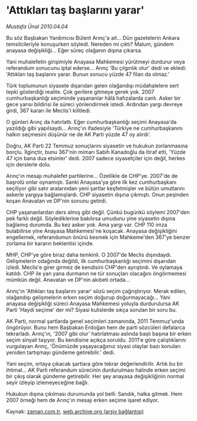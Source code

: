 # 'Attıkları taş başlarını yarar'

*Mustafa Ünal 2010.04.04*

<tr><td class="metin" colspan="2" style="padding-top: 20px; padding-left: 5px; ">Bu söz Başbakan Yardımcısı Bülent Arınç'a ait... Dün gazetelerin Ankara temsilcileriyle konuşurken söyledi. Nereden mi çıktı? Malum, gündem anayasa değişikliği... Eğer süreç olağanın dışına çıkarsa.</td></tr><tr><td class="metin" colspan="2" style="padding-top: 20px; padding-left: 5px; "><p>Yani muhalefetin girişimiyle Anayasa Mahkemesi yürütmeyi durdurur veya referandum sonucunu iptal ederse... Arınç 'Bu çılgınlık olur' dedi ve ekledi: 'Attıkları taş başlarını yarar. Bunun sonucu yüzde 47 filan da olmaz.'
<p>Türk toplumunun siyasete dışarıdan gelen olağandışı müdahalelere sert tepki gösterdiği realite. Çok gerilere gitmeye gerek yok. 2007 cumhurbaşkanlığı seçiminde yaşananlar hâlâ hafızalarda canlı. Asker bir gece yarısı bildirisi ile süreci yönlendirmek istedi. Ardından yargı devreye girdi, 367 kararı ile Meclis'i kilitledi.
<p>O günleri Arınç da hatırlattı. Eğer cumhurbaşkanlığı seçimi Anayasa'da yazıldığı gibi yapılsaydı... Arınç'ın ifadesiyle 'Türkiye ne cumhurbaşkanını halkın seçmesini düşünür ne de AK Parti yüzde 47 oy alırdı'.
<p>Doğru, AK Parti 22 Temmuz sonuçlarını siyasetin ve hukukun zorlanmasına borçlu. İlginçtir, bunu 367'nin mimarı Sabih Kanadoğlu da itiraf etti, 'Yüzde 47 için bana dua etsinler' dedi. 2007 sadece siyasetçiler için değil, herkes için derslerle dolu.
<p>Arınç'ın mesajı muhalefet partilerine... Özellikle de CHP'ye. 2007'de de başrolü onlar oynamıştı. Sanki Anayasa'ya göre ilk kez cumhurbaşkanı seçiliyor gibi satır aralarından yeni şartlar keşfetmişler ve bütün umutlarını askerle yargıya bağlamışlardı. CHP siyasetin dışına çıkmıştı. Onun peşinden koşan Anavatan ve DP'nin sonunu getirdi.
<p>CHP yaşananlardan ders almış gibi değil. Çünkü bugünkü söylemi 2007'den pek farklı değil. Söylediklerine bakılırsa umudunu yine siyasetin dışına bağlamış durumda. Bu kez asker yok. Ama yargı var. CHP 110 imza bulabilirse yine Anayasa Mahkemesi'ne koşacak. Anayasa değişikliğini engellemek, referandumun önünü kesmek için Mahkeme'den 367'ye benzer zorlama bir kararın beklentisi içinde.
<p>MHP, CHP'ye göre biraz daha temkinli. O 2007'de Meclis dışındaydı. Gelişmelerin odağında değildi, ilk cumhurbaşkanlığı seçimini dışarıdan izledi. Meclis'e girer girmez de kendisini CHP'den ayrıştırdı. Ve oylamaya katıldı. CHP ile yan yana durmanın ne tür sonuçları olacağını öngörmemesi mümkün değil. Anavatan ve DP'nin akıbeti ortada...
<p>Arınç'ın 'Attıkları taş başlarını yarar' sözü seçim çağrıştırıyor. Merak edilen, olağandışı gelişmelerin erken seçim doğurup doğurmayacağı... Yani anayasa değişikliği süreci Anayasa Mahkemesi yoluyla durdurulursa AK Parti 'Haydi seçime' der mi? Siyasi kulislerde sıkça sorulan bir soru bu.
<p>AK Parti, normal şartlarda genel seçimleri zamanında, 2011 Temmuz'unda öngörüyor. Bunu hem Başbakan Erdoğan hem de parti sözcüleri defalarca tekrarladı. Arınç'ın, '2007 gibi olur' hatırlatması aslında başlı başına bir erken seçim sinyali taşıyor. Bu kendisine açıkça soruldu. 2011'e göre çalıştıklarını vurgulayan Arınç, 'Önümüzde yaşayacağımız siyasi olaylar bazı konuları yeniden tartışmayı gündeme getirebilir.' dedi.
<p>Yani seçim, ortaya çıkacak şartlara göre tekrar değerlendirilir. Artık bu bir ihtimal... AK Parti referandum sürecinin durdurulması halinde erken seçimi bir çıkış olarak gündeme getirebilir. Her şey anayasa değişikliğinin normal seyir izleyip izlemeyeceğine bağlı.
<p>Hukukun dışına çıkılması durumunda yol belli: Sandık, halka gitmek. Hem 2007 örneği hem de Arınç'ın mesajı erken seçime işaret ediyor. <br/></p></p></p></p></p></p></p></p></p></p></p></td></tr>

Kaynak: [zaman.com.tr](http://zaman.com.tr/yazar.do?yazino=969135), [web.archive.org (arşiv bağlantısı)](http://web.archive.org/web/20100412150748/http://www.zaman.com.tr:80/yazar.do?yazino=969135)

